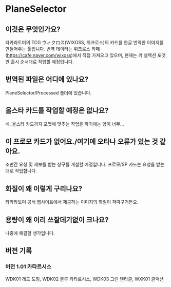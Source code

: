 ﻿# PlaneSelector

## 이것은 무엇인가요?
타카라토미의 TCG ウィクロス(WIXOSS, 위크로스)의 카드를 한글 번역한 이미지를 만들어주는 툴입니다.
번역 데이터는 위크로스 카페(<https://cafe.naver.com/wixoss>)에서 직접 가져오고 있으며, 현재는 키 셀렉션 포맷만 출시 순서대로 작업할 예정입니다.

## 번역된 파일은 어디에 있나요?
PlaneSelector/Processed 폴더에 있습니다.

## 올스타 카드를 작업할 예정은 없나요?
네. 올스타 카드까지 포맷에 맞추는 작업을 하기에는 양이 너무...

## 이 프로모 카드가 없어요./여기에 오타나 오류가 있는 것 같아요.
조만간 요청 및 제보를 받는 창구를 개설할 예정입니다. 프로모/SP 카드는 요청을 받는 대로 작업합니다.

## 화질이 왜 이렇게 구리나요?
타카라토미 공식 웹사이트에서 제공하는 이미지의 화질이 저따구거든요.

## 용량이 왜 이리 쓰잘데기없이 크나요?
나중에 해결할 생각입니다.



## 버전 기록
### 버전 1.01 카타르시스
WDK01 레드 도핑, WDK02 블루 카타르시스, WDK03 그린 텐타클, WXK01 클랙션
